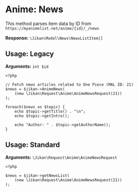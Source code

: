 # Anime: News
This method parses item data by ID from `https://myanimelist.net/anime/{id}/_/news`

**Response:** `\Jikan\Model\News\NewsListItem[]`

## Usage: Legacy
**Arguments:** `int $id`
```
<?php

// Fetch news articles related to One Piece (MAL ID: 21) 
$news = $jikan->AnimeNews(
    (new \Jikan\Request\Anime\AnimeNewsRequest(21))
);

foreach($news as $topic) {
    echo $topic->getTitle() . "\n";
    echo $topic->getIntro();

    echo "Author: " . $topic->getAuthorName();
}
```

## Usage: Standard

**Arguments:** `\Jikan\Request\Anime\AnimeNewsRequest`
```
<?php

$news = $jikan->getNewsList(
    (new \Jikan\Request\Anime\AnimeNewsRequest(21))
);
```


[^1]: [\Jikan\Request\Anime\AnimeNewsRequest](/objects/request/anime/news)
[^2]: [\Jikan\Model\News\NewsListItem](/objects/model/news/news-list-item)